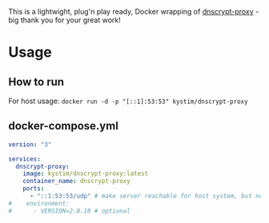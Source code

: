 This is a lightwight, plug'n play ready, Docker wrapping of [dnscrypt-proxy](https://github.com/jedisct1/dnscrypt-proxy) - big thank you for your great work!

# Usage
## How to run
For host usage:
`docker run -d -p "[::1]:53:53" kystim/dnscrypt-proxy`

## docker-compose.yml

```yaml
version: "3"

services:
  dnscrypt-proxy:
    image: kystim/dnscrypt-proxy:latest
    container_name: dnscrypt-proxy
    ports:
      - "::1:53:53/udp" # make server reachable for host system, but not from outside
#    environment:
#      - VERSION=2.0.18 # optional
```
